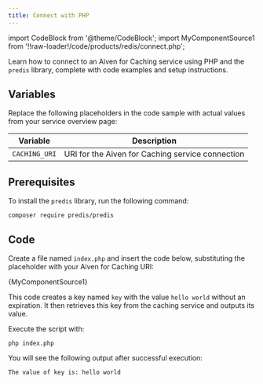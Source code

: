 ```yaml
---
title: Connect with PHP
---
```


import CodeBlock from '@theme/CodeBlock';
import MyComponentSource1 from '!!raw-loader!/code/products/redis/connect.php';

Learn how to connect to an Aiven for Caching service using PHP and the `predis` library, complete with code examples and setup instructions.

## Variables

Replace the following placeholders in the code sample with actual values
from your service overview page:


 | Variable    | Description                                                  |
 | ----------- | ------------------------------------------------------------ |
 | `CACHING_URI` | URI for the Aiven for Caching service connection |

## Prerequisites

To install the `predis` library, run the following command:

```shell
composer require predis/predis
```

## Code

Create a file named `index.php` and insert the code below,
substituting the placeholder with your Aiven for Caching URI:

<CodeBlock language='php'>{MyComponentSource1}</CodeBlock>

This code creates a key named `key` with the value `hello world` without an expiration.
It then retrieves this key from the caching service and outputs its value.

Execute the script with:

```
php index.php
```

You will see the following output after successful execution:

```
The value of key is: hello world
```
